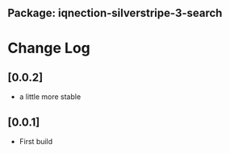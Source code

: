 ## Package: iqnection-silverstripe-3-search
# Change Log


## [0.0.2]
- a little more stable

## [0.0.1]
- First build